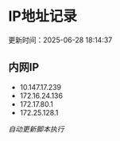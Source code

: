 # IP地址记录

更新时间：2025-06-28 18:14:37
## 内网IP
- 10.147.17.239
- 172.16.24.136
- 172.17.80.1
- 172.25.128.1

*自动更新脚本执行*          